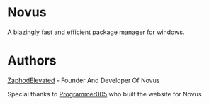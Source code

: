 # Novus
A blazingly fast and efficient package manager for windows.

# Authors
[ZaphodElevated](https://www.github.com/ZaphodElevated) - Founder And Developer Of Novus

Special thanks to [Programmer005](https://github.com/Programmer005) who built the website for Novus
